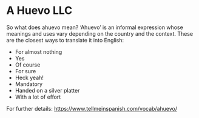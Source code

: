 # A Huevo LLC

So what does ahuevo mean? ‘Ahuevo’ is an informal expression whose meanings and uses vary depending on the country and the context. These are the closest ways to translate it into English:

- For almost nothing
- Yes
- Of course
- For sure
- Heck yeah! 
- Mandatory
- Handed on a silver platter
- With a lot of effort

For further details: https://www.tellmeinspanish.com/vocab/ahuevo/
